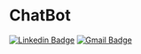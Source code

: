 # ChatBot
[![Linkedin Badge](https://img.shields.io/badge/-Luiz%20Aberto-blue?style=flat-square&logo=Linkedin&logoColor=white&link=https://www.linkedin.com/in/luiz-alberto-1285591b7/)](https://www.linkedin.com/in/luiz-alberto-1285591b7/)  [![Gmail Badge](https://img.shields.io/badge/-luizsbb@gmail.com-c14438?style=flat-square&logo=Gmail&logoColor=white&link=mailto:luizsbb@gmail.com)](mailto:luizsbb@gmail.com)
